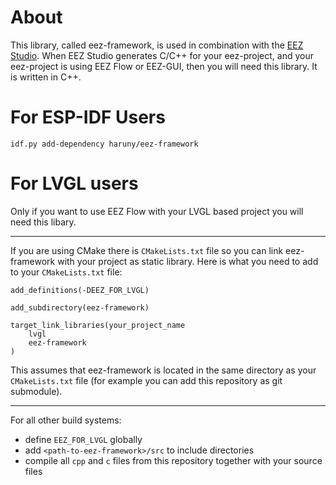# About

This library, called eez-framework, is used in combination with the [EEZ Studio](https://github.com/eez-open/studio). When EEZ Studio generates C/C++ for your eez-project, and your eez-project is using EEZ Flow or EEZ-GUI, then you will need this library. It is written in C++.

# For ESP-IDF Users

```
idf.py add-dependency haruny/eez-framework
```

# For LVGL users

Only if you want to use EEZ Flow with your LVGL based project you will need this libary.

---

If you are using CMake there is `CMakeLists.txt` file so you can link eez-framework with your project as static library. Here is what you need to add to your `CMakeLists.txt` file:

```
add_definitions(-DEEZ_FOR_LVGL)

add_subdirectory(eez-framework)

target_link_libraries(your_project_name
    lvgl
    eez-framework
)
```

This assumes that eez-framework is located in the same directory as your `CMakeLists.txt` file (for example you can add this repository as git submodule).

---

For all other build systems:

-   define `EEZ_FOR_LVGL` globally
-   add `<path-to-eez-framework>/src` to include directories
-   compile all `cpp` and `c` files from this repository together with your source files
